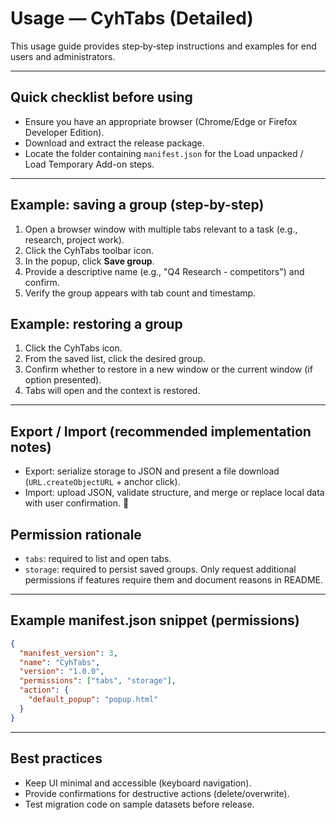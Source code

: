 # Usage — CyhTabs (Detailed)

This usage guide provides step‑by‑step instructions and examples for end users and administrators.

---

## Quick checklist before using
- Ensure you have an appropriate browser (Chrome/Edge or Firefox Developer Edition).
- Download and extract the release package.
- Locate the folder containing `manifest.json` for the Load unpacked / Load Temporary Add-on steps.

---

## Example: saving a group (step-by-step)
1. Open a browser window with multiple tabs relevant to a task (e.g., research, project work).
2. Click the CyhTabs toolbar icon.
3. In the popup, click **Save group**.
4. Provide a descriptive name (e.g., "Q4 Research - competitors") and confirm.
5. Verify the group appears with tab count and timestamp.

## Example: restoring a group
1. Click the CyhTabs icon.
2. From the saved list, click the desired group.
3. Confirm whether to restore in a new window or the current window (if option presented).
4. Tabs will open and the context is restored.

---

## Export / Import (recommended implementation notes)
- Export: serialize storage to JSON and present a file download (`URL.createObjectURL` + anchor click).
- Import: upload JSON, validate structure, and merge or replace local data with user confirmation. 🔁

## Permission rationale
- `tabs`: required to list and open tabs.
- `storage`: required to persist saved groups.
Only request additional permissions if features require them and document reasons in README.

---

## Example manifest.json snippet (permissions)
```json
{
  "manifest_version": 3,
  "name": "CyhTabs",
  "version": "1.0.0",
  "permissions": ["tabs", "storage"],
  "action": {
    "default_popup": "popup.html"
  }
}
```

---

## Best practices
- Keep UI minimal and accessible (keyboard navigation).
- Provide confirmations for destructive actions (delete/overwrite).
- Test migration code on sample datasets before release.
